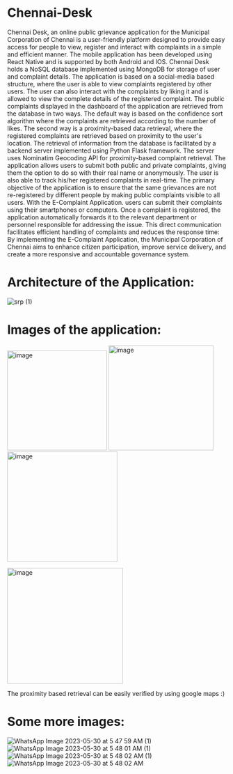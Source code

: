 # Chennai-Desk
  Chennai Desk, an online public grievance application for the Municipal Corporation of Chennai is a user-friendly platform designed to provide easy access for people to view, register and interact with complaints in a simple and efficient manner. 
The mobile application has been developed using React Native and is supported by both Android and IOS. Chennai Desk holds a NoSQL database implemented using MongoDB for storage of user and complaint details. The application is based on a social-media based structure, where the user is able to view complaints registered by other users. The user can also interact with the complaints by liking it and is allowed to view the complete details of the registered complaint. The public complaints displayed in the dashboard of the application are retrieved from the database in two ways. The default way is based on the confidence sort algorithm where the complaints are retrieved according to the number of likes. The second way is a proximity-based data retrieval, where the registered complaints are retrieved based on proximity to the user's location. The retrieval of information from the database is facilitated by a backend server implemented using Python Flask framework. The server uses Nominatim Geocoding API for proximity-based complaint retrieval. 
The application allows users to submit both public and private complaints, giving them the option to do so with their real name or anonymously. The user is also able to track his/her registered complaints in real-time. The primary objective of the application is to ensure that the same grievances are not re-registered by different people by making public complaints visible to all users. With the E-Complaint Application. users can submit their complaints using their smartphones or computers. Once a complaint is registered, the application automatically forwards it to the relevant department or personnel responsible for addressing the issue. This direct communication facilitates efficient handling of complaints and reduces the response time: By implementing the E-Complaint Application, the Municipal Corporation of Chennai aims to enhance citizen participation, improve service delivery, and create a more responsive and accountable governance system.

# Architecture of the Application:

![srp (1)](https://github.com/Shrish236/Chennai-Desk/assets/85394223/35bbdaa4-e3ca-44f8-84c7-7d9318a71201)


# Images of the application:

<img width="229" alt="image" src="https://github.com/Shrish236/Chennai-Desk/assets/85394223/734652e9-a1c9-4260-ad56-666922e08b1c"> <img width="241" alt="image" src="https://github.com/Shrish236/Chennai-Desk/assets/85394223/d2c08c52-1709-4e91-8513-a3e23bb02fef"> <img width="253" alt="image" src="https://github.com/Shrish236/Chennai-Desk/assets/85394223/67f27059-425a-465f-93ca-5361f125457d">


<img width="266" alt="image" src="https://github.com/Shrish236/Chennai-Desk/assets/85394223/d461fcc1-d692-45cd-bb0a-0e1ec247f615">


The proximity based retrieval can be easily verified by using google maps :)

# Some more images:

![WhatsApp Image 2023-05-30 at 5 47 59 AM (1)](https://github.com/Shrish236/Chennai-Desk/assets/85394223/d36a0cc3-c6d2-4211-94c8-1a3f3aaa6126) ![WhatsApp Image 2023-05-30 at 5 48 01 AM (1)](https://github.com/Shrish236/Chennai-Desk/assets/85394223/e8e47817-274f-493b-b7f7-8bb8172109c8) 
![WhatsApp Image 2023-05-30 at 5 48 02 AM (1)](https://github.com/Shrish236/Chennai-Desk/assets/85394223/23ba3b42-b0d6-420c-9a84-937da9ee521f) ![WhatsApp Image 2023-05-30 at 5 48 02 AM](https://github.com/Shrish236/Chennai-Desk/assets/85394223/f3575b6b-685e-40d8-a572-ac9189b227c0)







